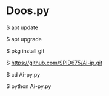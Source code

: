 # Doos.py
$ apt update 

$ apt upgrade 

$ pkg install git 

$ https://github.com/SPID675/Ai-ip.git

$ cd Ai-py.py

$ python Ai-py.py
